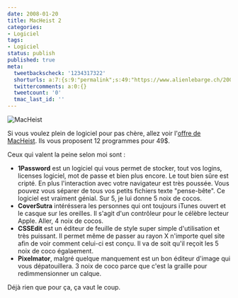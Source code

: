 ```yaml
---
date: 2008-01-20
title: MacHeist 2
categories:
- Logiciel
tags:
- Logiciel
status: publish
published: true
meta:
  tweetbackscheck: '1234317322'
  shorturls: a:7:{s:9:"permalink";s:49:"https://www.alienlebarge.ch/2008/01/20/macheist-2/";s:7:"tinyurl";s:25:"https://tinyurl.com/d37elq";s:4:"isgd";s:17:"https://is.gd/j7cJ";s:5:"bitly";s:20:"https://bit.ly/3xVJhQ";s:5:"snipr";s:22:"https://snipr.com/bnuv0";s:5:"snurl";s:22:"https://snurl.com/bnuv0";s:7:"snipurl";s:24:"https://snipurl.com/bnuv0";}
  twittercomments: a:0:{}
  tweetcount: '0'
  tmac_last_id: ''
---
```

<img src="https://dlgjp9x71cipk.cloudfront.net/2008/01/macheist2.png" alt="MacHeist" />

Si vous voulez plein de logiciel pour pas chère, allez voir l'<a href="https://www.macheist.com/buy/invite/38612" title="l'offre macheist">offre de MacHeist</a>. Ils vous proposent 12 programmes pour 49$.

<!--more-->

Ceux qui valent la peine selon moi sont :
<ul>
	<li><strong>1Password</strong> est un logiciel qui vous permet de stocker, tout vos logins, licenses logiciel, mot de passe et bien plus encore. Le tout bien sûre est cripté. En plus l'interaction avec votre navigateur est très poussée. Vous pouvez vous séparer de tous vos petits fichiers texte "pense-bête".
Ce logiciel est vraiment génial. Sur 5, je lui donne 5 noix de cocos.</li>
	<li><strong>CoverSutra</strong> intéréssera les personnes qui ont toujours iTunes ouvert et le casque sur les oreilles. Il s'agit d'un contrôleur pour le célèbre lecteur Apple.
Aller, 4 noix de cocos.</li>
	<li><strong>CSSEdit</strong> est un éditeur de feuille de style super simple d'utilisation et très puissant. Il permet même de passer au rayon X n'importe quel site afin de voir comment celui-ci est conçu.
Il va de soit qu'il reçoit les 5 noix de coco égalaement.</li>
	<li><strong>Pixelmator</strong>, malgré quelque manquement est un bon éditeur d'image qui vous dépatouillera.
3 noix de coco parce que c'est la graille pour redimmensionner un calque.</li>
</ul>
Déjà rien que pour ça, ça vaut le coup.
